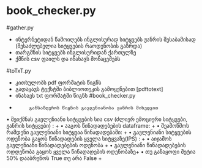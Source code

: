 # book_checker.py

#gather.py
* ინტერნეტიდან წამოიღებს ინგლისურად სიტყვებს ჟანრის შესაბამისად (შესაძლებელია სიტყვების რაოდენობის გაზრდა)
* თარგმნის სიტყვებს ინგლისურიდან ქართულზე 
* ქმნის csv ფაილს და ინახავს მონაცემებს



#toTxT.py
* კითხულობს pdf ფორმატის წიგნს
* გადაყავს ტექსტში ბიბლიოთეკის გამოყენებით [pdftotext]
* ინახავს txt ფორმატში წიგნს
#book_checker.py
*          განსაზღვროს წიგნის გავლენიანობა ჟანრის მიხედვით

• შეიქმნას გავლენიანი სიტყვების სია csv (ძლიერ ემოციური სიტყვები, ჟანრის სიტყვები) : +
• ააგოს წინადადებების dataframe: +
• შეამოწმოს რამდენი გავლენიანი სიტყვაა წინადადებაში: +
• გავლენიანი სიტყვების ოდენობა გაყოს წინადადების ყველა სიტყვაზე(IPS) : +
• აიჯამოს გავლენიანი წინადადებების ოდენობა +
• გავლენიანი წინადადებების ოდდენობა გაყოს ყველა წინადადების ოდენობაზე+
• თუ განაყოფი მეტია 50% დააბრუნოს True თუ არა False +
